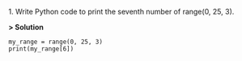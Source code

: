1\. Write Python code to print the seventh number of range(0, 25, 3).

**> Solution**
```
my_range = range(0, 25, 3)
print(my_range[6])
```